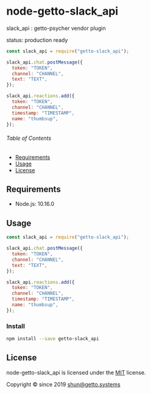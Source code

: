 # node-getto-slack_api

slack_api : getto-psycher vendor plugin

status: production ready

```javascript
const slack_api = require("getto-slack_api");

slack_api.chat.postMessage({
  token: "TOKEN",
  channel: "CHANNEL",
  text: "TEXT",
});

slack_api.reactions.add({
  token: "TOKEN",
  channel: "CHANNEL",
  timestamp: "TIMESTAMP",
  name: "thumbsup",
});
```


###### Table of Contents

- [Requirements](#Requirements)
- [Usage](#Usage)
- [License](#License)

## Requirements

- Node.js: 10.16.0


## Usage

```javascript
const slack_api = require("getto-slack_api");

slack_api.chat.postMessage({
  token: "TOKEN",
  channel: "CHANNEL",
  text: "TEXT",
});

slack_api.reactions.add({
  token: "TOKEN",
  channel: "CHANNEL",
  timestamp: "TIMESTAMP",
  name: "thumbsup",
});
```

### Install

```bash
npm install --save getto-slack_api
```


## License

node-getto-slack_api is licensed under the [MIT](LICENSE) license.

Copyright &copy; since 2019 shun@getto.systems

